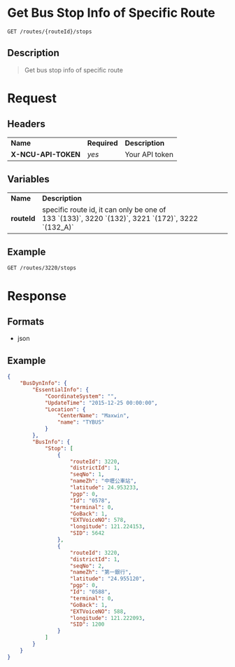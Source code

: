 # Get Bus Stop Info of Specific Route

```
GET /routes/{routeId}/stops
```

## Description
> Get bus stop info of specific route

# Request
## Headers
<table>
  <tr>
    <td><b>Name</b></td>
    <td><b>Required</b></td>
    <td><b>Description</b></td>
  </tr>
  <tr>
    <td><b>X-NCU-API-TOKEN</b></td>
    <td><i>yes</i></td>
    <td>Your API token</td>
  </tr>
</table>

## Variables
<table>
  <tr>
    <td><b>Name</b></td>
    <td><b>Description</b></td>
  </tr>
  <tr>
    <td><b>routeId</b></td>
    <td>specific route id, it can only be one of <br>133 `(133)`, 3220 `(132)`, 3221 `(172)`, 3222 `(132_A)` </td>
  </tr>
</table>

## Example
```
GET /routes/3220/stops
```

# Response

## Formats
- json

## Example
```json
{
    "BusDynInfo": {
        "EssentialInfo": {
            "CoordinateSystem": "",
            "UpdateTime": "2015-12-25 00:00:00",
            "Location": {
                "CenterName": "Maxwin",
                "name": "TYBUS"
            }
        },
        "BusInfo": {
            "Stop": [
                {
                    "routeId": 3220,
                    "districtId": 1,
                    "seqNo": 1,
                    "nameZh": "中壢公車站",
                    "latitude": 24.953233,
                    "pgp": 0,
                    "Id": "0578",
                    "terminal": 0,
                    "GoBack": 1,
                    "EXTVoiceNO": 578,
                    "longitude": 121.224153,
                    "SID": 5642
                },
                {
                    "routeId": 3220,
                    "districtId": 1,
                    "seqNo": 2,
                    "nameZh": "第一銀行",
                    "latitude": "24.955120",
                    "pgp": 0,
                    "Id": "0588",
                    "terminal": 0,
                    "GoBack": 1,
                    "EXTVoiceNO": 588,
                    "longitude": 121.222093,
                    "SID": 1200
                }
            ]
        }
    }
}
```
